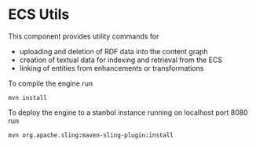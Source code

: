 ECS Utils
===========

This component provides utility commands for 
- uploading and deletion of RDF data into the content graph
- creation of textual data for indexing and retrieval from the ECS
- linking of entities from enhancements or transformations

To compile the engine run

    mvn install

To deploy the engine to a stanbol instance running on localhost port 8080 run

    mvn org.apache.sling:maven-sling-plugin:install

